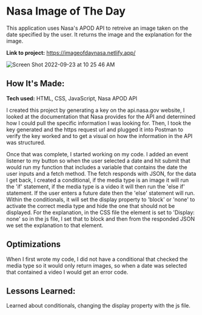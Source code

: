 # Nasa Image of The Day

This application uses Nasa's APOD API to retreive an image taken on the date specified by the user. It returns the image and the explanation for the image.

**Link to project:** https://imageofdaynasa.netlify.app/

![Screen Shot 2022-09-23 at 10 25 46 AM](https://user-images.githubusercontent.com/98131320/192023782-c263c88a-7161-4b53-be44-788f8af3d885.png)

## How It's Made:

**Tech used:** HTML, CSS, JavaScript, Nasa APOD API

I created this project by generating a key on the api.nasa.gov website, I looked at the documentation that Nasa provides for the API and determined how I could pull the specific information I was looking for. Then, I took the key generated and the https request url and plugged it into Postman to verify the key worked and to get a visual on how the information in the API was structured.

Once that was complete, I started working on my code. I added an event listener to my button so when the user selected a date and hit submit that would run my function that includes a variable that contains the date the user inputs and a fetch method. The fetch responds with JSON, for the data I get back, I created a conditional, if the media type is an image it will run the 'if' statement, if the media type is a video it will then run the 'else if' statement. If the user enters a future date then the 'else' statement will run. Within the conditionals, it will set the display property to 'block' or 'none' to activate the correct media type and hide the one that should not be displayed. For the explanation, in the CSS file the element is set to 'Display: none' so in the js file, I set that to block and then from the responded JSON we set the explanation to that element.

## Optimizations

When I first wrote my code, I did not have a conditional that checked the media type so it would only return images, so when a date was selected that contained a video I would get an error code. 

## Lessons Learned:

Learned about conditionals, changing the display property with the js file.

